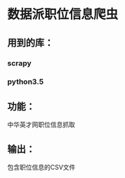 数据派职位信息爬虫
=============================
用到的库：
---------------
### scrapy
### python3.5

功能：
-----------------
中华英才网职位信息抓取

输出：
----------------
包含职位信息的CSV文件
